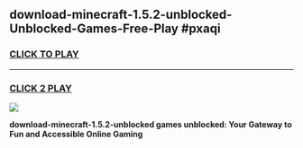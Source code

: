 
## download-minecraft-1.5.2-unblocked-Unblocked-Games-Free-Play #pxaqi
<h3>
<a href="https://us.freeplayer.one?title=download-minecraft-1.5.2-unblocked&ref=9M">CLICK TO PLAY</a></h3>
<hr>

<h3>
<a href="https://us.freeplayer.one?title=download-minecraft-1.5.2-unblocked&ref=9M">CLICK 2 PLAY</a>
  
</h3>

<a href="https://us.freeplayer.one?title=download-minecraft-1.5.2-unblocked&ref=9M"><img src="https://clearcache.store/games.png"></a>


**download-minecraft-1.5.2-unblocked games unblocked: Your Gateway to Fun and Accessible Online Gaming**

